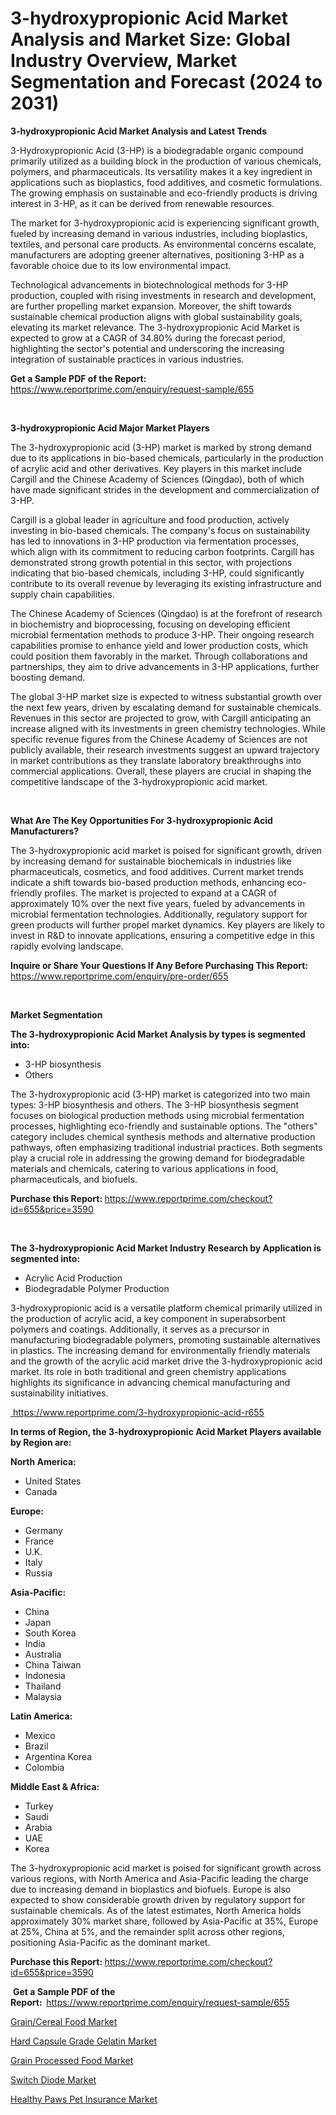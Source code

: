 <p><h1>3-hydroxypropionic Acid Market Analysis and Market Size: Global Industry Overview, Market Segmentation and Forecast (2024 to 2031)</h1></p><p><strong>3-hydroxypropionic Acid Market Analysis and Latest Trends</strong></p>
<p><p>3-Hydroxypropionic Acid (3-HP) is a biodegradable organic compound primarily utilized as a building block in the production of various chemicals, polymers, and pharmaceuticals. Its versatility makes it a key ingredient in applications such as bioplastics, food additives, and cosmetic formulations. The growing emphasis on sustainable and eco-friendly products is driving interest in 3-HP, as it can be derived from renewable resources.</p><p>The market for 3-hydroxypropionic acid is experiencing significant growth, fueled by increasing demand in various industries, including bioplastics, textiles, and personal care products. As environmental concerns escalate, manufacturers are adopting greener alternatives, positioning 3-HP as a favorable choice due to its low environmental impact.</p><p>Technological advancements in biotechnological methods for 3-HP production, coupled with rising investments in research and development, are further propelling market expansion. Moreover, the shift towards sustainable chemical production aligns with global sustainability goals, elevating its market relevance. The 3-hydroxypropionic Acid Market is expected to grow at a CAGR of 34.80% during the forecast period, highlighting the sector's potential and underscoring the increasing integration of sustainable practices in various industries.</p></p>
<p><strong>Get a Sample PDF of the Report:&nbsp;</strong> <a href="https://www.reportprime.com/enquiry/request-sample/655">https://www.reportprime.com/enquiry/request-sample/655</a></p>
<p>&nbsp;</p>
<p><strong>3-hydroxypropionic Acid Major Market Players</strong></p>
<p><p>The 3-hydroxypropionic acid (3-HP) market is marked by strong demand due to its applications in bio-based chemicals, particularly in the production of acrylic acid and other derivatives. Key players in this market include Cargill and the Chinese Academy of Sciences (Qingdao), both of which have made significant strides in the development and commercialization of 3-HP.</p><p>Cargill is a global leader in agriculture and food production, actively investing in bio-based chemicals. The company's focus on sustainability has led to innovations in 3-HP production via fermentation processes, which align with its commitment to reducing carbon footprints. Cargill has demonstrated strong growth potential in this sector, with projections indicating that bio-based chemicals, including 3-HP, could significantly contribute to its overall revenue by leveraging its existing infrastructure and supply chain capabilities. </p><p>The Chinese Academy of Sciences (Qingdao) is at the forefront of research in biochemistry and bioprocessing, focusing on developing efficient microbial fermentation methods to produce 3-HP. Their ongoing research capabilities promise to enhance yield and lower production costs, which could position them favorably in the market. Through collaborations and partnerships, they aim to drive advancements in 3-HP applications, further boosting demand.</p><p>The global 3-HP market size is expected to witness substantial growth over the next few years, driven by escalating demand for sustainable chemicals. Revenues in this sector are projected to grow, with Cargill anticipating an increase aligned with its investments in green chemistry technologies. While specific revenue figures from the Chinese Academy of Sciences are not publicly available, their research investments suggest an upward trajectory in market contributions as they translate laboratory breakthroughs into commercial applications. Overall, these players are crucial in shaping the competitive landscape of the 3-hydroxypropionic acid market.</p></p>
<p>&nbsp;</p>
<p><strong>What Are The Key Opportunities For 3-hydroxypropionic Acid Manufacturers?</strong></p>
<p><p>The 3-hydroxypropionic acid market is poised for significant growth, driven by increasing demand for sustainable biochemicals in industries like pharmaceuticals, cosmetics, and food additives. Current market trends indicate a shift towards bio-based production methods, enhancing eco-friendly profiles. The market is projected to expand at a CAGR of approximately 10% over the next five years, fueled by advancements in microbial fermentation technologies. Additionally, regulatory support for green products will further propel market dynamics. Key players are likely to invest in R&D to innovate applications, ensuring a competitive edge in this rapidly evolving landscape.</p></p>
<p><strong>Inquire or Share Your Questions If Any Before Purchasing This Report:</strong> <a href="https://www.reportprime.com/enquiry/pre-order/655">https://www.reportprime.com/enquiry/pre-order/655</a></p>
<p>&nbsp;</p>
<p><strong>Market Segmentation</strong></p>
<p><strong>The 3-hydroxypropionic Acid Market Analysis by types is segmented into:</strong></p>
<p><ul><li>3-HP biosynthesis</li><li>Others</li></ul></p>
<p><p>The 3-hydroxypropionic acid (3-HP) market is categorized into two main types: 3-HP biosynthesis and others. The 3-HP biosynthesis segment focuses on biological production methods using microbial fermentation processes, highlighting eco-friendly and sustainable options. The "others" category includes chemical synthesis methods and alternative production pathways, often emphasizing traditional industrial practices. Both segments play a crucial role in addressing the growing demand for biodegradable materials and chemicals, catering to various applications in food, pharmaceuticals, and biofuels.</p></p>
<p><strong>Purchase this Report:&nbsp;</strong><a href="https://www.reportprime.com/checkout?id=655&price=3590">https://www.reportprime.com/checkout?id=655&price=3590</a></p>
<p>&nbsp;</p>
<p><strong>The 3-hydroxypropionic Acid Market Industry Research by Application is segmented into:</strong></p>
<p><ul><li>Acrylic Acid Production</li><li>Biodegradable Polymer Production</li></ul></p>
<p><p>3-hydroxypropionic acid is a versatile platform chemical primarily utilized in the production of acrylic acid, a key component in superabsorbent polymers and coatings. Additionally, it serves as a precursor in manufacturing biodegradable polymers, promoting sustainable alternatives in plastics. The increasing demand for environmentally friendly materials and the growth of the acrylic acid market drive the 3-hydroxypropionic acid market. Its role in both traditional and green chemistry applications highlights its significance in advancing chemical manufacturing and sustainability initiatives.</p></p>
<p><a href="https://www.reportprime.com/3-hydroxypropionic-acid-r655">&nbsp;https://www.reportprime.com/3-hydroxypropionic-acid-r655</a></p>
<p><strong>In terms of Region, the 3-hydroxypropionic Acid Market Players available by Region are:</strong></p>
<p>
    <p> <strong> North America: </strong>
        <ul>
            <li>United States</li>
            <li>Canada</li>
        </ul>
        </p> 
    <p> <strong> Europe: </strong>
        <ul>
            <li>Germany</li>
            <li>France</li>
            <li>U.K.</li>
            <li>Italy</li>
            <li>Russia</li>
        </ul>
        </p> 
    <p> <strong> Asia-Pacific: </strong>
        <ul>
            <li>China</li>
            <li>Japan</li>
            <li>South Korea</li>
            <li>India</li>
            <li>Australia</li>
            <li>China Taiwan</li>
            <li>Indonesia</li>
            <li>Thailand</li>
            <li>Malaysia</li>
        </ul>
        </p> 
    <p> <strong> Latin America: </strong>
        <ul>
            <li>Mexico</li>
            <li>Brazil</li>
            <li>Argentina Korea</li>
            <li>Colombia</li>
        </ul>
        </p> 
    <p> <strong> Middle East & Africa: </strong>
        <ul>
            <li>Turkey</li>
            <li>Saudi</li>
            <li>Arabia</li>
            <li>UAE</li>
            <li>Korea</li>
        </ul>
    </p>
    </p>
<p><p>The 3-hydroxypropionic acid market is poised for significant growth across various regions, with North America and Asia-Pacific leading the charge due to increasing demand in bioplastics and biofuels. Europe is also expected to show considerable growth driven by regulatory support for sustainable chemicals. As of the latest estimates, North America holds approximately 30% market share, followed by Asia-Pacific at 35%, Europe at 25%, China at 5%, and the remainder split across other regions, positioning Asia-Pacific as the dominant market.</p></p>
<p><strong>Purchase this Report: </strong><a href="https://www.reportprime.com/checkout?id=655&price=3590">https://www.reportprime.com/checkout?id=655&price=3590</a></p>
<p>&nbsp;<strong>Get a Sample PDF of the Report:&nbsp;&nbsp;</strong><a href="https://www.reportprime.com/enquiry/request-sample/655">https://www.reportprime.com/enquiry/request-sample/655</a></p>
<p><strong></strong></p>
<p><p><a href="https://issuu.com/reportprime-2/docs/graincereal-food-market-size-2030.p_40ee350d8c7d6e">Grain/Cereal Food Market</a></p><p><a href="https://www.linkedin.com/pulse/charting-future-comprehensive-analysis-global-hard-capsule-grade-3wkie?trackingId=iXL9p7SLT9m7782DWi2r0g%3D%3D">Hard Capsule Grade Gelatin Market</a></p><p><a href="https://issuu.com/reportprime-2/docs/grain-processed-food-market-size-20_a02c81c3cc3d90">Grain Processed Food Market</a></p><p><a href="https://medium.com/@lamm8276/switch-diode-market-trends-and-market-growth-outlook-2024-2031-3181f0f31464">Switch Diode Market</a></p><p><a href="https://medium.com/@rhys_bevs91/healthy-paws-pet-insurance-market-size-growth-trends-statistics-forecasts-2024-2031-cc58eff784bf">Healthy Paws Pet Insurance Market</a></p></p>